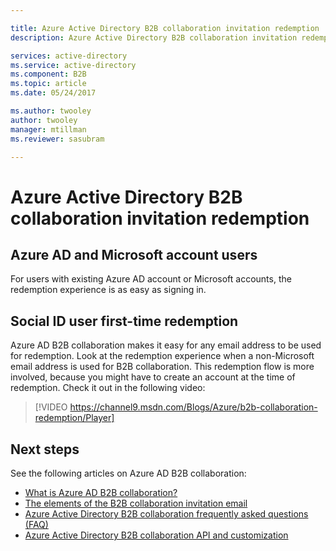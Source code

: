 ```yaml
---

title: Azure Active Directory B2B collaboration invitation redemption | Microsoft Docs
description: Azure Active Directory B2B collaboration invitation redemption experience

services: active-directory
ms.service: active-directory
ms.component: B2B
ms.topic: article
ms.date: 05/24/2017

ms.author: twooley
author: twooley
manager: mtillman
ms.reviewer: sasubram

---
```


# Azure Active Directory B2B collaboration invitation redemption

## Azure AD and Microsoft account users
For users with existing Azure AD account or Microsoft accounts, the redemption experience is as easy as signing in.

## Social ID user first-time redemption
Azure AD B2B collaboration makes it easy for any email address to be used for redemption. Look at the redemption experience when a non-Microsoft email address is used for B2B collaboration. This redemption flow is more involved, because you might have to create an account at the time of redemption. Check it out in the following video:

> [!VIDEO https://channel9.msdn.com/Blogs/Azure/b2b-collaboration-redemption/Player]
> 

## Next steps

See the following articles on Azure AD B2B collaboration:

* [What is Azure AD B2B collaboration?](active-directory-b2b-what-is-azure-ad-b2b.md)
* [The elements of the B2B collaboration invitation email](active-directory-b2b-invitation-email.md)
* [Azure Active Directory B2B collaboration frequently asked questions (FAQ)](active-directory-b2b-faq.md)
* [Azure Active Directory B2B collaboration API and customization](active-directory-b2b-api.md)
